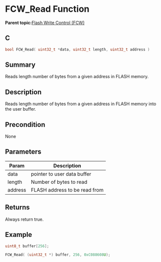 # FCW\_Read Function

**Parent topic:**[Flash Write Control \(FCW\)](GUID-90E21DD6-5AB3-4211-8633-884EC95A6246.md)

## C

```c
bool FCW_Read( uint32_t *data, uint32_t length, uint32_t address )
```

## Summary

Reads length number of bytes from a given address in FLASH memory.

## Description

Reads length number of bytes from a given address in FLASH memory into the user buffer.

## Precondition

None

## Parameters

|Param|Description|
|-----|-----------|
|data|pointer to user data buffer|
|length|Number of bytes to read|
|address|FLASH address to be read from|

## Returns

Always return true.

## Example

```c
uint8_t buffer[256];

FCW_Read( (uint32_t *) buffer, 256, 0xC088608U);
```

